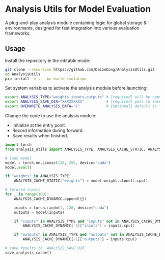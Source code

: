 # Analysis Utils for Model Evaluation

A plug-and-play analysis module containing logic for global storage & environments, designed for fast integration into various evaluation frameworks.

## Usage

Install the repository in the editable mode:

```bash
git clone --recursive https://github.com/DaizeDong/AnalysisUtils.git
cd AnalysisUtils
pip install -e . --no-build-isolation
```

Set system variables to activate the analysis module before launching:

```bash
export ANALYSIS_TYPE="weights,inputs,outputs" # [required] will be converted into a str list if not empty (the analysis is enabled as long as the name `ANALYSIS_TYPE` is defined)
export ANALYSIS_SAVE_DIR="XXXXXXXXX"          # [required] path to save the analysis results
export OVERWRITE_ANALYSIS_DATA="1"            # [optional] default is "0" (not overwrite)
```

Change the code to use the analysis module:

- Initialize at the entry point.
- Record information during forward.
- Save results when finished.

```python
import torch
from analysis_utils import ANALYSIS_TYPE, ANALYSIS_CACHE_STATIC, ANALYSIS_CACHE_DYNAMIC, save_analysis_cache

# load model
model = torch.nn.Linear(128, 256, device="cuda")
model.eval()

if "weights" in ANALYSIS_TYPE:
    ANALYSIS_CACHE_STATIC["weights"] = model.weight.clone().cpu()

# forward inputs
for _ in range(100):
    ANALYSIS_CACHE_DYNAMIC.append({})

    inputs = torch.randn(1, 128, device="cuda")
    outputs = model(inputs)

    if "inputs" in ANALYSIS_TYPE and "inputs" not in ANALYSIS_CACHE_DYNAMIC[-1]:
        ANALYSIS_CACHE_DYNAMIC[-1]["inputs"] = inputs.cpu()

    if "outputs" in ANALYSIS_TYPE and "outputs" not in ANALYSIS_CACHE_DYNAMIC[-1]:
        ANALYSIS_CACHE_DYNAMIC[-1]["outputs"] = inputs.cpu()

# save results to `ANALYSIS_SAVE_DIR`
save_analysis_cache()
```